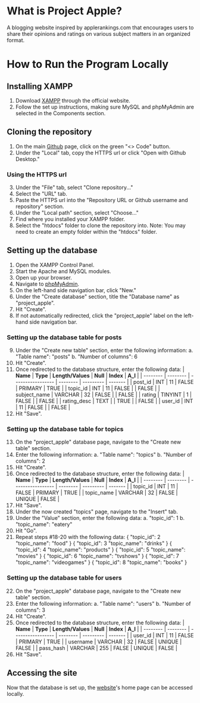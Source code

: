 # What is Project Apple?
A blogging website inspired by applerankings.com that encourages users to share their opinions and ratings on various subject matters in an organized format.

# How to Run the Program Locally
## Installing XAMPP
1. Download [XAMPP](https://www.apachefriends.org/download.html) through the official website.
2. Follow the set up instructions, making sure MySQL and phpMyAdmin are selected in the Components section.
## Cloning the repository
1. On the main [Github](https://github.com/laurenhquan/project-apple) page, click on the green "<> Code" button.
2. Under the "Local" tab, copy the HTTPS url or click "Open with Github Desktop."
### Using the HTTPS url
3. Under the "File" tab, select "Clone repository..."
4. Select the "URL" tab.
5. Paste the HTTPS url into the "Repository URL or Github username and repository" section.
6. Under the "Local path" section, select "Choose..."
7. Find where you installed your XAMPP folder.
8. Select the "htdocs" folder to clone the repository into. Note: You may need to create an empty folder within the "htdocs" folder.
## Setting up the database
1. Open the XAMPP Control Panel.
2. Start the Apache and MySQL modules.
3. Open up your browser.
4. Navigate to [phpMyAdmin](http://localhost/phpmyadmin).
5. On the left-hand side navigation bar, click "New."
6. Under the "Create database" section, title the "Database name" as "project_apple".
7. Hit "Create".
8. If not automatically redirected, click the "project_apple" label on the left-hand side navigation bar.
### Setting up the database table for posts
9. Under the "Create new table" section, enter the following information:
    a. "Table name": "posts"
    b. "Number of columns": 6
10. Hit "Create".
11. Once redirected to the database structure, enter the following data:
    | **Name** | **Type** | **Length/Values** | **Null** | **Index** | **A_I** |
    | -------- | -------- | ----------------- | -------- | --------- | ------- |
    | post_id | INT | 11 | FALSE | PRIMARY | TRUE |
    | topic_id | INT | 11 | FALSE |  | FALSE |
    | subject_name | VARCHAR | 32 | FALSE |  | FALSE |
    | rating | TINYINT | 1 | FALSE |  | FALSE |
    | rating_desc | TEXT |  | TRUE |  | FALSE |
    | user_id | INT | 11 | FALSE |  | FALSE |
12. Hit "Save".
### Setting up the database table for topics
13. On the "project_apple" database page, navigate to the "Create new table" section.
14. Enter the following information:
    a. "Table name": "topics"
    b. "Number of columns": 2
15. Hit "Create".
16. Once redirected to the database structure, enter the following data:
    | **Name** | **Type** | **Length/Values** | **Null** | **Index** | **A_I** |
    | -------- | -------- | ----------------- | -------- | --------- | ------- |
    | topic_id | INT | 11 | FALSE | PRIMARY | TRUE |
    | topic_name | VARCHAR | 32 | FALSE | UNIQUE | FALSE |
17. Hit "Save".
18. Under the now created "topics" page, navigate to the "Insert" tab.
19. Under the "Value" section, enter the following data:
    a. "topic_id": 1
    b. "topic_name": "eatery"
20. Hit "Go".
21. Repeat steps #18-20 with the following data:
    {
        "topic_id": 2
        "topic_name": "food"
    }
    {
        "topic_id": 3
        "topic_name": "drinks"
    }
    {
        "topic_id": 4
        "topic_name": "products"
    }
    {
        "topic_id": 5
        "topic_name": "movies"
    }
    {
        "topic_id": 6
        "topic_name": "tvshows"
    }
    {
        "topic_id": 7
        "topic_name": "videogames"
    }
    {
        "topic_id": 8
        "topic_name": "books"
    }
### Setting up the database table for users
22. On the "project_apple" database page, navigate to the "Create new table" section.
23. Enter the following information:
    a. "Table name": "users"
    b. "Number of columns": 3
24. Hit "Create".
25. Once redirected to the database structure, enter the following data:
    | **Name** | **Type** | **Length/Values** | **Null** | **Index** | **A_I** |
    | -------- | -------- | ----------------- | -------- | --------- | ------- |
    | user_id | INT | 11 | FALSE | PRIMARY | TRUE |
    | username | VARCHAR | 32 | FALSE | UNIQUE | FALSE |
    | pass_hash | VARCHAR | 255 | FALSE | UNIQUE | FALSE |
26. Hit "Save".
## Accessing the site
Now that the database is set up, the [website](http://localhost/project-apple/front-end/)'s home page can be accessed locally.